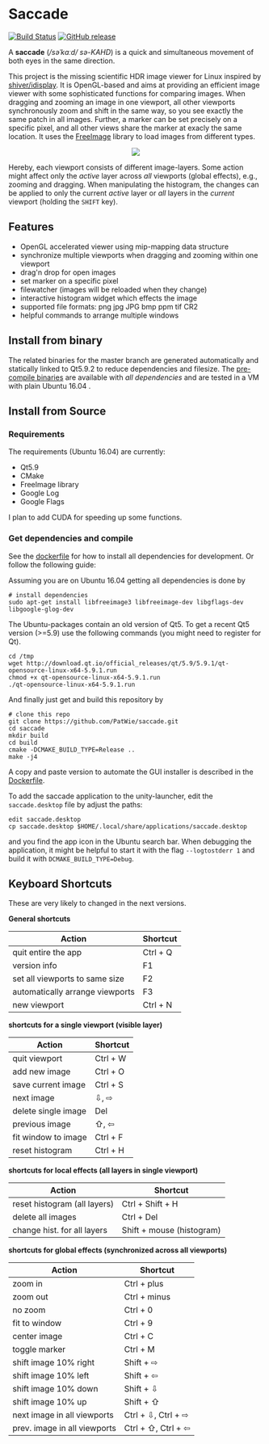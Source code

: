  # Saccade
[![Build Status](http://ci.patwie.com/api/badges/PatWie/saccade/status.svg)](http://ci.patwie.com/PatWie/saccade)
[![GitHub release](https://img.shields.io/badge/release-get_latest-blue.svg)](https://files.patwie.com/builds/saccade/)

A **saccade** (*/səˈkɑːd/ sə-KAHD*) is a quick and simultaneous movement of both eyes in the same direction.

This project is the missing scientific HDR image viewer for Linux inspired by [shiver/idisplay](https://sourceforge.net/p/shiver/idisplay). It is OpenGL-based and aims at providing an efficient image viewer with some sophisticated functions for comparing images. When dragging and zooming an image in one viewport, all other viewports synchronously zoom and shift in the same way, so you see exactly the same patch in all images. Further, a marker can be set precisely on a specific pixel, and all other views share the marker at exacly the same location. It uses the [FreeImage](freeimage.sourceforge.net) library to load images from different types.

<p align="center"> <img src="https://github.com/patwie-stuff/img/blob/master/screenshot.gif?raw=true"> </p>

Hereby, each viewport consists of different image-layers. Some action might affect only the *active* layer across *all* viewports (global effects), e.g., zooming and dragging. When manipulating the histogram, the changes can be applied to only the current *active* layer or *all* layers in the *current* viewport (holding the `SHIFT` key).

## Features

- OpenGL accelerated viewer using mip-mapping data structure
- synchronize multiple viewports when dragging and zooming within one viewport
- drag'n drop for open images
- set marker on a specific pixel
- filewatcher (images will be reloaded when they change)
- interactive histogram widget which effects the image
- supported file formats: png jpg JPG bmp ppm tif CR2
- helpful commands to arrange multiple windows

## Install from binary

The related binaries for the master branch are generated automatically and statically linked to Qt5.9.2 to reduce dependencies and filesize. The [pre-compile binaries](https://files.patwie.com/builds/saccade/) are available with *all dependencies* and are tested in a VM with plain Ubuntu 16.04 .

## Install from Source

### Requirements

The requirements (Ubuntu 16.04) are currently:

- Qt5.9
- CMake
- FreeImage library
- Google Log
- Google Flags

I plan to add CUDA for speeding up some functions.

### Get dependencies and compile

See the [dockerfile](https://github.com/PatWie/saccade/blob/docker/.docker/dynamic/Dockerfile) for how to install all dependencies for development. Or follow the following guide:

Assuming you are on Ubuntu 16.04 getting all dependencies is done by

    # install dependencies
    sudo apt-get install libfreeimage3 libfreeimage-dev libgflags-dev libgoogle-glog-dev

The Ubuntu-packages contain an old version of Qt5. To get a recent Qt5 version (>=5.9) use the following commands (you might need to register for Qt).

    cd /tmp
    wget http://download.qt.io/official_releases/qt/5.9/5.9.1/qt-opensource-linux-x64-5.9.1.run
    chmod +x qt-opensource-linux-x64-5.9.1.run
    ./qt-opensource-linux-x64-5.9.1.run

And finally just get and build this repository by

    # clone this repo
    git clone https://github.com/PatWie/saccade.git
    cd saccade
    mkdir build
    cd build
    cmake -DCMAKE_BUILD_TYPE=Release ..
    make -j4

A copy and paste version to automate the GUI installer is described in the [Dockerfile](https://github.com/PatWie/saccade/blob/master/.deploy/images/dynamic/Dockerfile).

To add the saccade application to the unity-launcher, edit the `saccade.desktop` file by adjust the paths:

    edit saccade.desktop
    cp saccade.desktop $HOME/.local/share/applications/saccade.desktop

and you find the app icon in the Ubuntu search bar. When debugging the application, it might be helpful to start it with the flag `--logtostderr 1` and build it with `DCMAKE_BUILD_TYPE=Debug`.

## Keyboard Shortcuts

These are very likely to changed in the next versions. 

**General shortcuts**

| Action                        | Shortcut                  |
| ------                        | ------                    |
| quit entire the app           | Ctrl + Q                  |
| version info                  | F1                        |
| set all viewports to same size| F2                        |
| automatically arrange viewports | F3                        |
| new viewport                  | Ctrl + N                  |

**shortcuts for a single viewport (visible layer)**

| Action                        | Shortcut                  |
| ------                        | ------                    |
| quit viewport                 | Ctrl + W                  |
| add new image                 | Ctrl + O                  |
| save current image            | Ctrl + S                  |
| next image                    | ⇩, ⇨                      |
| delete single image           | Del                       |
| previous image                | ⇧, ⇦                      |
| fit window to image           | Ctrl + F                  |
| reset histogram               | Ctrl + H                  |

**shortcuts for local effects (all layers in single viewport)**

| Action                        | Shortcut                  |
| ------                        | ------                    |
| reset histogram (all layers)  | Ctrl + Shift + H          |
| delete all images             | Ctrl + Del                |
| change hist. for all layers   | Shift + mouse (histogram) |

**shortcuts for global effects (synchronized across all viewports)**

| Action                        | Shortcut                  |
| ------                        | ------                    |
| zoom in                       | Ctrl + plus               |
| zoom out                      | Ctrl + minus              |
| no zoom                       | Ctrl + 0                  |
| fit to window                 | Ctrl + 9                  |
| center image                  | Ctrl + C                  |
| toggle marker                 | Ctrl + M                  |
| shift image 10% right         | Shift + ⇨                 |
| shift image 10% left          | Shift + ⇦                 |
| shift image 10% down          | Shift + ⇩                 |
| shift image 10% up            | Shift + ⇧                 |
| next image in all viewports   | Ctrl + ⇩, Ctrl + ⇨        |
| prev. image in all viewports  | Ctrl + ⇧, Ctrl + ⇦        |

